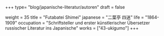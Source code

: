+++
type= "blog/japanische-literatur/autoren"
draft = false

weight = 35
title = "Futabatei Shimei"
japanese = "二葉亭 四迷"
life = "1864-1909"
occupation = "Schriftsteller und erster künstlerischer Übersetzer russischer Literatur ins Japanische"
works = ["43-ukigumo"]
+++
